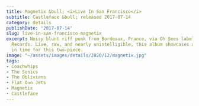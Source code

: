 ```yaml
---
title: Magnetix &bull; <i>Live In San Francisco</i>
subtitle: Castleface &bull; released 2017-07-14
category: details
publishDate: '2017-07-14'
slug: live-in-san-francisco-magnetix
excerpt: Noisy blunt riff punk from Bordeaux, France, via Oh Sees label Castleface
  Records. Live, raw, and nearly unintelligible, this album showcases a rare moment
  in time for this two-piece.
image: "~/assets/images/details/2020/12/magnetix.jpg"
tags:
- Coachwhips
- The Sonics
- The Oblivians
- Flat Duo Jets
- Magnetix
- Castleface
---
```


